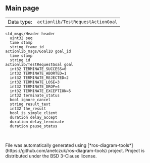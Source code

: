 <!--
File was automatically generated using 'ros-diagram-tools' project.
Project is distributed under the BSD 3-Clause license.
-->

## Main page

|     |     |
| --- | --- |
| Data type: | `actionlib/TestRequestActionGoal` |

```
std_msgs/Header header
  uint32 seq
  time stamp
  string frame_id
actionlib_msgs/GoalID goal_id
  time stamp
  string id
actionlib/TestRequestGoal goal
  int32 TERMINATE_SUCCESS=0
  int32 TERMINATE_ABORTED=1
  int32 TERMINATE_REJECTED=2
  int32 TERMINATE_LOSE=3
  int32 TERMINATE_DROP=4
  int32 TERMINATE_EXCEPTION=5
  int32 terminate_status
  bool ignore_cancel
  string result_text
  int32 the_result
  bool is_simple_client
  duration delay_accept
  duration delay_terminate
  duration pause_status


```


</br>
File was automatically generated using [*ros-diagram-tools*](https://github.com/anetczuk/ros-diagram-tools) project.
Project is distributed under the BSD 3-Clause license.
